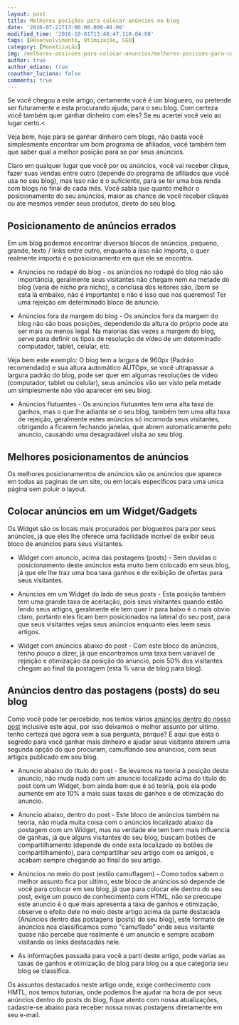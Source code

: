 ```yaml
---
layout: post
title: Melhores posições para colocar anúncios no blog
date: '2016-07-21T13:00:00.000-04:00'
modified_time: '2016-10-01T13:48:47.118-04:00'
tags: [Desenvolvimento, Otimização, SEO]
category: [Monetização]
img: /melhores-posicoes-para-colocar-anuncios/melhores-posicoes-para-colocar-anuncios.jpg
author: true
author_ediano: true
coauthor_luciana: false
comments: true
---
```


Se você chegou a este artigo, certamente você é um blogueiro, ou pretende ser futuramente e esta procurando ajuda, para o seu blog. Com certeza você também quer ganhar dinheiro com eles? Se eu acertei você veio ao lugar certo.<

Veja bem, hoje para se ganhar dinheiro com blogs, não basta você simplesmente encontrar um bom programa de afiliados, você também tem que saber qual a melhor posição para se por seus anúncios.

Claro em qualquer lugar que você por os anúncios, você vai receber clique, fazer suas vendas entre outro (depende do programa de afiliados que você usa no seu blog), mas isso não é o suficiente, para se ter uma boa renda com blogs no final de cada mês. Você sabia que quanto melhor o posicionamento do seu anúncios, maior as chance de você receber cliques ou ate mesmos vender seus produtos, direto do seu blog.

## Posicionamento de anúncios errados
Em um blog podemos encontrar diversos blocos de anúncios, pequeno, grande, texto / links entre outro, enquanto a isso não importa, o quer realmente importa é o posicionamento em que ele se encontra.

* Anúncios no rodapé do blog - os anúncios no rodapé do blog não são importância, geralmente seus visitantes não chegam nem na metade do blog (varia de nicho pra nicho), a conclusa dos leitores são, (bom se esta lá embaixo, não é importante) e não é isso que nos queremos! Ter uma rejeição em determinado bloco de anuncio.

* Anúncios fora da margem do blog - Os anúncios fora da margem do blog não são boas posições, dependendo da altura do próprio pode ate ser mais ou menos legal. Na maiorias das vezes a margem do blog, serve para definir os tipos de resolução de vídeo de um determinado computador, tablet, celular, etc.

Veja bem este exemplo: O blog tem a largura de 960px (Padrão recomendado) e sua altura automático AUTOpx, se você ultrapassar a largura padrão do blog, pode ser quer em algumas resoluções de vídeo (computador, tablet ou celular), seus anúncios vão ser visto pela metade um simplesmente não vão aparecer em seu blog.

* Anúncios flutuantes - Os anúncios flutuantes tem uma alta taxa de ganhos, mas o que lhe adianta se o seu blog, também tem uma alta taxa de rejeição, geralmente estes anúncios só incomoda seus visitantes, obrigando a ficarem fechando janelas, que abrem automaticamente pelo anuncio, causando uma desagradável visita ao seu blog.

## Melhores posicionamentos de anúncios
Os melhores posicionamentos de anúncios são os anúncios que aparece em todas as paginas de um site, ou em locais específicos para uma unica página sem poluir o layout.

## Colocar anúncios em um Widget/Gadgets
Os Widget são os locais mais procurados por blogueiros para por seus anúncios, já que eles lhe oferece uma facilidade incrível de exibir seus bloco de anúncios para seus visitantes.

* Widget com anuncio, acima das postagens (posts) - Sem duvidas o posicionamento deste anúncios esta muito bem colocado em seus blog, já que ele lhe traz uma boa taxa ganhos e de exibição de ofertas para seus visitantes.

* Anúncios em um Widget do lado de seus posts - Esta posição também tem uma grande taxa de aceitação, pois seus visitantes quando estão lendo seus artigos, geralmente ele tem quer ir para baixo é o mais obvio claro, portanto eles ficam bem posicionados na lateral do seu post, para que seus visitantes vejas seus anúncios enquanto eles leem seus artigos.

* Widget com anúncios abaixo do post - Com este bloco de anúncios, tenho pouco a dizer, já que encontramos uma taxa bem variável de rejeição e otimização da posição do anuncio, pois 50% dos visitantes chegam ao final da postagem (esta % varia de blog para blog).

## Anúncios dentro das postagens (posts) do seu blog
Como você pode ter percebido, nos temos vários <a href="http://www.insideblock.com/post/inserir-anuncios-no-meio-dos-artigos-do.html" target="_blank">anúncios dentro do nosso post</a> inclusive este aqui, por isso deixamos o melhor assunto por ultimo, tenho certeza que agora vem a sua pergunta, porque? É aqui que esta o segredo para você ganhar mais dinheiro e ajudar seus visitante aterem uma segunda opção do que procuram, camuflando seu anúncios, com seus artigos publicado em seu blog.

* Anuncio abaixo do titulo do post - Se levamos na teoria à posição deste anuncio, não muda nada com um anuncio localizado acima do titulo do post com um Widget, bom ainda bem que é só teoria, pois ela pode aumente em ate 10% a mais suas taxas de ganhos e de otimização do anuncio.

* Anuncio abaixo, dentro do post - Este bloco de anúncios também na teoria, não muda muita coisa com o anúncios localizado abaixo da postagem com um Widget, mas na verdade ele tem bem mais influencia de ganhas, já que alguns visitantes do seu blog, buscam botões de compartilhamento (depende de onde esta localizado os botões de compartilhamento), para compartilhar seu artigo com os amigos, e acabam sempre chegando ao final do seu artigo.

* Anúncios no meio do post (estilo camuflagem) - Como todos sabem o melhor assunto fica por ultimo, este bloco de anúncios só depende de você para colocar em seu blog, já que para colocar ele dentro do seu post, exige um pouco de conhecimento com HTML, não se preocupe este anuncio é o que mais apresenta a taxa de ganhos e otimização, observe o efeito dele no meio deste artigo acima da parte destacada (Anúncios dentro das postagens (posts) do seu blog), este formato de anúncios nos classificamos como "camuflado" onde seus visitante quase não percebe que realmente é um anuncio e sempre acabam visitando os links destacados nele.

* As informações passada para você a parti deste artigo, pode varias as taxas de ganhos e otimização de blog para blog ou a que categoria seu blog se classifica.

Os assuntos destacados neste artigo onde, exige conhecimento com HMTL, nos temos tutorias, onde podemos lhe ajudar na hora de por seus anúncios dentro do posts do blog, fique atento com nossa atualizações, cadastre-se abaixo para receber nossa novas postagens diretamente em seu e-mail.